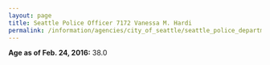 ```yaml
---
layout: page
title: Seattle Police Officer 7172 Vanessa M. Hardi
permalink: /information/agencies/city_of_seattle/seattle_police_department/copbook/7172/
---
```


**Age as of Feb. 24, 2016:** 38.0
